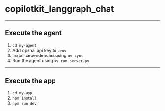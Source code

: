 # copilotkit_langgraph_chat
---

## Execute the agent
1. `cd my-agent`
2. Add openai api key to `.env`
3. Install dependencies using `uv sync`
4. Run the agent using `uv run server.py`

---

## Execute the app
1. `cd my-app`
2. `npm install`
3. `npm run dev`


